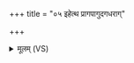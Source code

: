 +++
title = "०५ इहेत्थ प्रागपागुदगधराग्"

+++
<details><summary>मूलम् (VS)</summary>

इ॒हेत्थ प्रागपा॒गुद॑ग॒धरा॒गास्ते॑ लाहणि॒ लीशा॑थी ॥
</details>